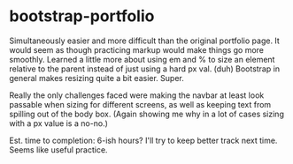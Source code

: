 # bootstrap-portfolio

Simultaneously easier and more difficult than the original portfolio page.
It would seem as though practicing markup would make things go more smoothly.
Learned a little more about using em and % to size an element relative to the parent instead of just using a hard px val. (duh)
Bootstrap in general makes resizing quite a bit easier. Super.

Really the only challenges faced were making the navbar at least look passable when sizing for different screens, as well as keeping text from spilling out of the body box. (Again showing me why in a lot of cases sizing with a px value is a no-no.)

Est. time to completion: 6-ish hours?
I'll try to keep better track next time. Seems like useful practice.
